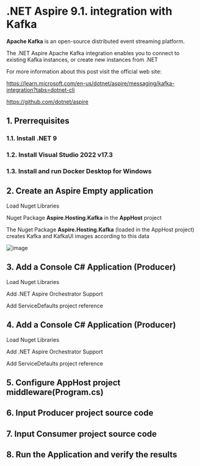 # .NET Aspire 9.1. integration with Kafka

**Apache Kafka** is an open-source distributed event streaming platform.

The .NET Aspire Apache Kafka integration enables you to connect to existing Kafka instances, or create new instances from .NET

For more information about this post visit the official web site:

https://learn.microsoft.com/en-us/dotnet/aspire/messaging/kafka-integration?tabs=dotnet-cli

https://github.com/dotnet/aspire

## 1. Prerrequisites

### 1.1. Install .NET 9

### 1.2. Install Visual Studio 2022 v17.3

### 1.3. Install and run Docker Desktop for Windows

## 2. Create an Aspire Empty application

Load Nuget Libraries

Nuget Package **Aspire.Hosting.Kafka** in the **AppHost** project

The Nuget Package **Aspire.Hosting.Kafka** (loaded in the AppHost project) creates Kafka and KafkaUI images according to this data

![image](https://github.com/user-attachments/assets/029cbed5-94ef-4d6c-8dea-a0e871e6de36)

## 3. Add a Console C# Application (Producer)

Load Nuget Libraries

Add .NET Aspire Orchestrator Support

Add ServiceDefaults project reference


## 4. Add a Console C# Application (Producer)

Load Nuget Libraries

Add .NET Aspire Orchestrator Support

Add ServiceDefaults project reference

## 5. Configure AppHost project middleware(Program.cs)


## 6. Input Producer project source code 


## 7. Input Consumer project source code


## 8. Run the Application and verify the results





